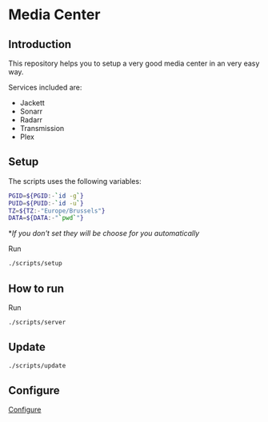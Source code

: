 # Media Center

## Introduction

This repository helps you to setup a very good media
  center in an very easy way.

Services included are:

- Jackett
- Sonarr
- Radarr
- Transmission
- Plex

## Setup

The scripts uses the following variables:

```bash
PGID=${PGID:-`id -g`}
PUID=${PUID:-`id -u`}
TZ=${TZ:-"Europe/Brussels"}
DATA=${DATA:-"`pwd`"}
```

**If you don't set they will be choose for you automatically*

Run

```bash
./scripts/setup
```

## How to run

Run

```bash
./scripts/server
```

## Update

```bash
./scripts/update
```

## Configure

[Configure](./docs/Configure.md)
